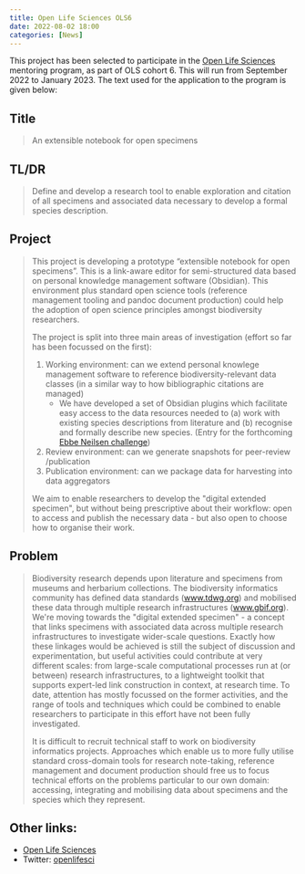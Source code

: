 ```yaml
---
title: Open Life Sciences OLS6
date: 2022-08-02 18:00
categories: [News]
---
```


This project has been selected to participate in the [Open Life Sciences][ols] mentoring program, as part of OLS cohort 6. This will run from September 2022 to January 2023. The text used for the application to the program is given below:

## Title
> An extensible notebook for open specimens

## TL/DR
> Define and develop a research tool to enable exploration and citation of all specimens and associated data necessary to develop a formal species description.

## Project
> This project is developing a prototype “extensible notebook for open specimens”. This is a link-aware editor for semi-structured data based on personal knowledge management software (Obsidian). This environment plus standard open science tools (reference management tooling and pandoc document production) could help the adoption of open science principles amongst biodiversity researchers. 
>
> The project is split into three main areas of investigation (effort so far has been focussed on the first):
> 1. Working environment: can we extend personal knowlege management software to reference biodiversity-relevant data classes (in a similar way to how bibliographic citations are managed)
>    - We have developed a set of Obsidian plugins which facilitate easy access to the data resources needed to (a) work with existing species descriptions from literature and (b) recognise and formally describe new species. (Entry for the forthcoming [Ebbe Neilsen challenge](https://www.gbif.org/article/1G82GL7jw08kS0g6k6MuSa/ebbe-nielsen-challenge))
> 1. Review environment: can we generate snapshots for peer-review /publication
> 2. Publication environment: can we package data for harvesting into data aggregators
>
> We aim to enable researchers to develop the "digital extended specimen", but without being prescriptive about their workflow: open to access and publish the necessary data - but also open to choose how to organise their work.

## Problem
> Biodiversity research depends upon literature and specimens from museums and herbarium collections. The biodiversity informatics community has defined data standards (www.tdwg.org) and mobilised these data through multiple research infrastructures (www.gbif.org). We're moving towards the "digital extended specimen" - a concept that links specimens with associated data across multiple research infrastructures to investigate wider-scale questions. Exactly how these linkages would be achieved is still the subject of discussion and experimentation, but useful activities could contribute at very different scales: from large-scale computational processes run at (or between) research infrastructures, to a lightweight toolkit that supports expert-led link construction in context, at research time. To date, attention has mostly focussed on the former activities, and the range of tools and techniques which could be combined to enable researchers to participate in this effort have not been fully investigated.
> 
> It is difficult to recruit technical staff to work on biodiversity informatics projects. Approaches which enable us to more fully utilise standard cross-domain tools for research note-taking, reference management and document production should free us to focus technical efforts on the problems particular to our own domain: accessing, integrating and mobilising data about specimens and the species which they represent.

## Other links:

- [Open Life Sciences][ols]
- Twitter: [openlifesci][ols-tw]

[ols]: https://openlifesci.org
[ols-tw]:   https://twitter.com/openlifesci
[ols-appl]: https://github.com/echinopscis/ols6-application
